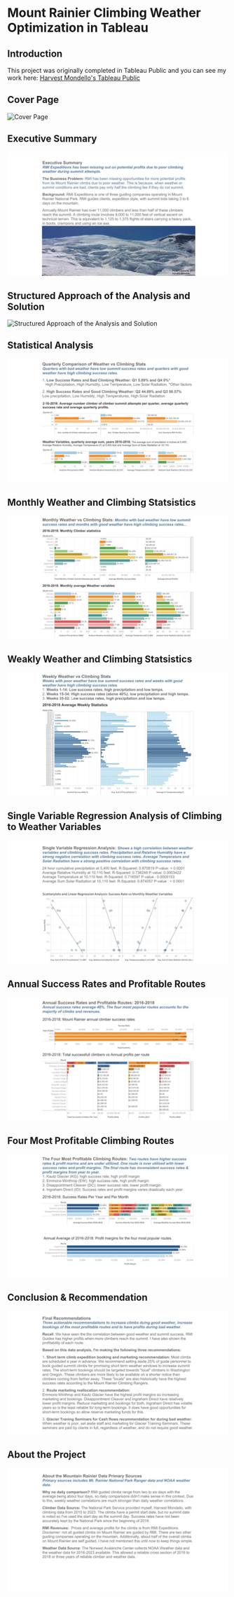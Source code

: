 # Mount Rainier Climbing Weather Optimization in Tableau

## Introduction

This project was originally completed in Tableau Public and you can see my work here: 
<a href="https://public.tableau.com/app/profile/harvest.mondello/viz/MountRainierStatisticalAnalysis/0CoverPage"> Harvest Mondello's Tableau Public</a>

## Cover Page
![Cover Page](<img align="left" width="200" height="100" src="https://github.com/HarvestMondello/Mount-Rainier-Climbing-Weather-Optimization/blob/main/assets/mount-rainier-analysis-1.jpg">)

## Executive Summary
![Executive Summary](https://github.com/HarvestMondello/Mount-Rainier-Climbing-Weather-Optimization/blob/main/assets/mount-rainier-analysis-2.jpg)

## Structured Approach of the Analysis and Solution
![Structured Approach of the Analysis and Solution](https://github.com/HarvestMondello/Mount-Rainier-Climbing-Weather-Optimization/blob/main/assets/Mmount-rainier-analysis-3.jpg)

## Statistical Analysis
![Statistical Analysis](https://github.com/HarvestMondello/Mount-Rainier-Climbing-Weather-Optimization/blob/main/assets/mount-rainier-analysis-4.jpg)

## Monthly Weather and Climbing Statsistics
![Monthly Weather and Climbing Stats](https://github.com/HarvestMondello/Mount-Rainier-Climbing-Weather-Optimization/blob/main/assets/mount-rainier-analysis-5.jpg)

## Weakly Weather and Climbing Statsistics
![Weakly Weather and Climbing Stats](https://github.com/HarvestMondello/Mount-Rainier-Climbing-Weather-Optimization/blob/main/assets/mount-rainier-analysis-6.jpg)

## Single Variable Regression Analysis of Climbing to Weather Variables
![Single Variable Regression Analysis of Climbing to Weather Variabless](https://github.com/HarvestMondello/Mount-Rainier-Climbing-Weather-Optimization/blob/main/assets/mount-rainier-analysis-7.jpg)

## Annual Success Rates and Profitable Routes
![Annual Success Rates and Profitable Routes](https://github.com/HarvestMondello/Mount-Rainier-Climbing-Weather-Optimization/blob/main/assets/mount-rainier-analysis-8.jpg)

## Four Most Profitable Climbing Routes
![Four Most Profitable Climbing Routes](https://github.com/HarvestMondello/Mount-Rainier-Climbing-Weather-Optimization/blob/main/assets/mount-rainier-analysis-9.jpg)

## Conclusion & Recommendation
![Conclusion & Recommendation](https://github.com/HarvestMondello/Mount-Rainier-Climbing-Weather-Optimization/blob/main/assets/mount-rainier-analysis-10.jpg)

## About the Project
![About the Project](https://github.com/HarvestMondello/Mount-Rainier-Climbing-Weather-Optimization/blob/main/assets/mount-rainier-analysis-11.jpg)




